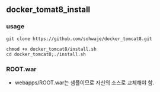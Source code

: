 ## docker_tomat8_install
### usage
```
git clone https://github.com/sohwaje/docker_tomcat8.git
```

```
chmod +x docker_tomcat8/install.sh
cd docker_tomcat8;./install.sh
```

### ROOT.war
- webapps/ROOT.war는 샘플이므로 자신의 소스로 교체해야 함.
